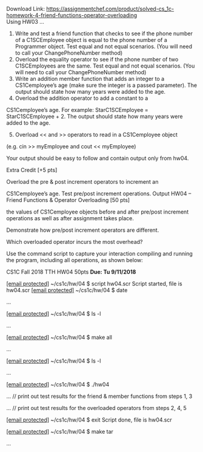 Download Link: https://assignmentchef.com/product/solved-cs_1c-homework-4-friend-functions-operator-overloading
<br>
Using HW03 …

<ol>

 <li>Write and test a friend function that checks to see if the phone number of a C1SCEmployee object is equal to the phone number of a Programmer object. Test equal and not equal scenarios. (You will need to call your ChangePhoneNumber method)</li>

 <li>Overload the equality operator to see if the phone number of two C1SCEmployees are the same. Test equal and not equal scenarios. (You will need to call your ChangePhoneNumber method)</li>

 <li>Write an addition member function that adds an integer to a CS1Cemployee’s age (make sure the integer is a passed parameter). The output should state how many years were added to the age.</li>

 <li>Overload the addition operator to add a constant to a</li>

</ol>

CS1Cemployee’s age. For example: StarC1SCEmployee = StarC1SCEmployee + 2.  The output should state how many years were added to the age.

<ol start="5">

 <li>Overload &lt;&lt; and &gt;&gt; operators to read in a CS1Cemployee object</li>

</ol>

(e.g. cin &gt;&gt; myEmployee and cout &lt;&lt; myEmployee)

Your output should be easy to follow and contain output only from hw04.

Extra Credit [+5 pts]

Overload the pre &amp; post increment operators to increment an

CS1Cemployee’s age. Test pre/post increment operations. Output HW04 – Friend Functions &amp; Operator Overloading [50 pts]

the values of CS1Cemployee objects before and after pre/post increment operations as well as after assignment takes place.

Demonstrate how pre/post increment operators are different.

Which overloaded operator incurs the most overhead?

Use the command script to capture your interaction compiling and running the program, including all operations, as shown below:

CS1C Fall 2018 TTH HW04 50pts <strong>Due: Tu 9/11/2018 </strong>

<a href="/cdn-cgi/l/email-protection" class="__cf_email__" data-cfemail="395a4a085a795a4a085a146f504b4d4c58557b5641">[email protected]</a> ~/cs1c/hw/04 $ script hw04.scr Script started, file is hw04.scr <a href="/cdn-cgi/l/email-protection" class="__cf_email__" data-cfemail="8ae9f9bbe9cae9f9bbe9a7dce3f8feffebe6c8e5f2">[email protected]</a> ~/cs1c/hw/04 $ date

…

<a href="/cdn-cgi/l/email-protection" class="__cf_email__" data-cfemail="9dfeeeacfeddfeeeacfeb0cbf4efe9e8fcf1dff2e5">[email protected]</a> ~/cs1c/hw/04 $ ls -l

…

<a href="/cdn-cgi/l/email-protection" class="__cf_email__" data-cfemail="3b58480a587b58480a58166d52494f4e5a57795443">[email protected]</a> ~/cs1c/hw/04 $ make all

…

<a href="/cdn-cgi/l/email-protection" class="__cf_email__" data-cfemail="f49787c597b49787c597d9a29d8680819598b69b8c">[email protected]</a> ~/cs1c/hw/04 $ ls -l

…

<a href="/cdn-cgi/l/email-protection" class="__cf_email__" data-cfemail="93f0e0a2f0d3f0e0a2f0bec5fae1e7e6f2ffd1fceb">[email protected]</a> ~/cs1c/hw/04 $ ./hw04




… // print out test results for the friend &amp; member functions from steps 1, 3

… // print out test results for the overloaded operators from steps 2, 4, 5




<a href="/cdn-cgi/l/email-protection" class="__cf_email__" data-cfemail="1a79692b795a79692b79374c73686e6f7b76587562">[email protected]</a> ~/cs1c/hw/04 $ exit Script done, file is hw04.scr

<a href="/cdn-cgi/l/email-protection" class="__cf_email__" data-cfemail="d4b7a7e5b794b7a7e5b7f982bda6a0a1b5b896bbac">[email protected]</a> ~/cs1c/hw/04 $ make tar

…
